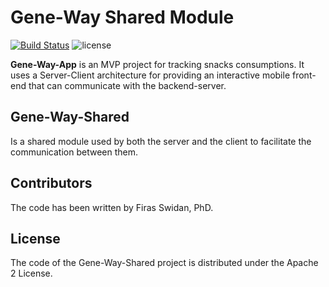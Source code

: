 Gene-Way Shared Module
======
[![Build Status](https://dev.azure.com/firasswidan/firasswidan/_apis/build/status/yodaboda.gene-way-shared?branchName=master)](https://dev.azure.com/firasswidan/firasswidan/_build/latest?definitionId=1?branchName=master)
![license](https://img.shields.io/github/license/yodaboda/gene-way-shared.svg)
      
**Gene-Way-App** is an MVP project for tracking snacks consumptions. It uses a Server-Client architecture for providing an interactive mobile front-end that can communicate with the backend-server.

## Gene-Way-Shared 
Is a shared module used by both the server and the client to facilitate the communication between them.

## Contributors
The code has been written by Firas Swidan, PhD.

## License
The code of the Gene-Way-Shared project is distributed under the Apache 2 License.
